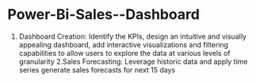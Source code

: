 # Power-Bi-Sales--Dashboard
1.  Dashboard Creation: Identify the KPIs, design an intuitive and visually appealing dashboard, add interactive visualizations and filtering capabilities to allow users to explore the data at various levels of granularity  2.Sales Forecasting: Leverage historic data and apply time series generate sales forecasts for next 15 days
